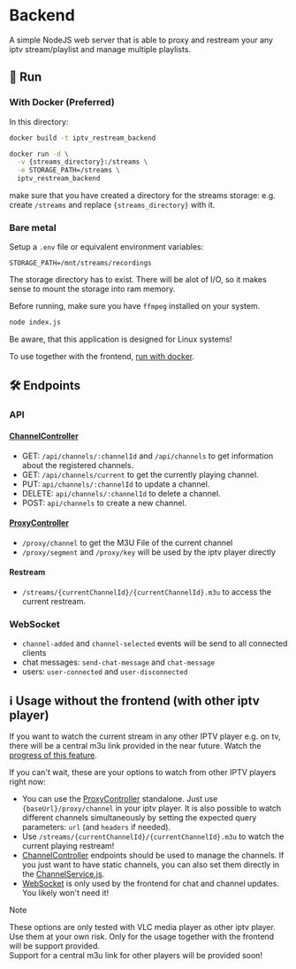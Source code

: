 # Backend

A simple NodeJS web server that is able to proxy and restream your any iptv stream/playlist and manage multiple playlists.

## 🚀 Run

### With Docker (Preferred)

In this directory:
```bash
docker build -t iptv_restream_backend
```

```bash
docker run -d \
  -v {streams_directory}:/streams \
  -e STORAGE_PATH=/streams \
  iptv_restream_backend
```
make sure that you have created a directory for the streams storage:
e.g. create `/streams` and replace `{streams_directory}` with it.

### Bare metal

Setup a `.env` file or 
equivalent environment variables:
```env
STORAGE_PATH=/mnt/streams/recordings
```

The storage directory has to exist. There will be alot of I/O, so it makes sense to mount the storage into ram memory.

Before running, make sure you have `ffmpeg` installed on your system.

```bash
node index.js
```
Be aware, that this application is designed for Linux systems!

To use together with the frontend, [run with docker](../README.md#run-with-docker-preferred).

## 🛠️ Endpoints

### API

#### [ChannelController](./controllers/ChannelController.js)

- GET: `/api/channels/:channelId` and `/api/channels` to get information about the registered channels.
- GET: `/api/channels/current` to get the currently playing channel.
- PUT: `api/channels/:channelId` to update a channel.
- DELETE: `api/channels/:channelId` to delete a channel.
- POST: `api/channels` to create a new channel.

#### [ProxyController](./controllers/ProxyController.js)

- `/proxy/channel` to get the M3U File of the current channel
- `/proxy/segment` and `/proxy/key` will be used by the iptv player directly

#### Restream

- `/streams/{currentChannelId}/{currentChannelId}.m3u` to access the current restream.

### WebSocket

- `channel-added` and `channel-selected` events will be send to all connected clients
- chat messages: `send-chat-message` and `chat-message`
- users: `user-connected` and `user-disconnected`

## ℹ️ Usage without the frontend (with other iptv player)
If you want to watch the current stream in any other IPTV player e.g. on tv, there will be a central m3u link provided in the near future. Watch the [progress of this feature](https://github.com/antebrl/IPTV-Restream/issues/24).


If you can't wait, these are your options to watch from other IPTV players right now:
- You can use the [ProxyController](#ProxyController) standalone. Just use `{baseUrl}/proxy/channel` in your iptv player. It is also possible to watch different channels simultaneously by setting the expected query parameters: `url` (and `headers` if needed).
- Use `/streams/{currentChannelId}/{currentChannelId}.m3u` to watch the current playing restream!
- [ChannelController](#ChannelController) endpoints should be used to manage the channels. If you just want to have static channels, you can also set them directly in the [ChannelService.js](./services/ChannelService.js).
- [WebSocket](#WebSocket) is only used by the frontend for chat and channel updates. You likely won't need it!

> [!NOTE]
> These options are only tested with VLC media player as other iptv player. Use them at your own risk. Only for the usage together with the frontend will be support provided. <br>
> Support for a central m3u link for other players will be provided soon!
